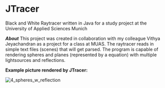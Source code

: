 # JTracer
Black and White Raytracer written in Java for a study project at the University of Applied Sciences Munich

***About***
This project was created in collaboration with my colleague Vithya Jeyachandran as a project for a class at MUAS. The raytracer reads in simple text files (scenes) that will get parsed. The program is capable of rendering spheres and planes (represented by a equation) with multiple lightsources and reflections. 

**Example picture rendered by JTracer:**

![4_spheres_w_reflection](https://cloud.githubusercontent.com/assets/11651836/24838371/e78c487e-1d46-11e7-9da1-d5052f71b94b.png)
